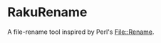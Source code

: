 # RakuRename

A file-rename tool inspired by Perl's [File::Rename](https://metacpan.org/dist/File-Rename/view/rename.PL).


